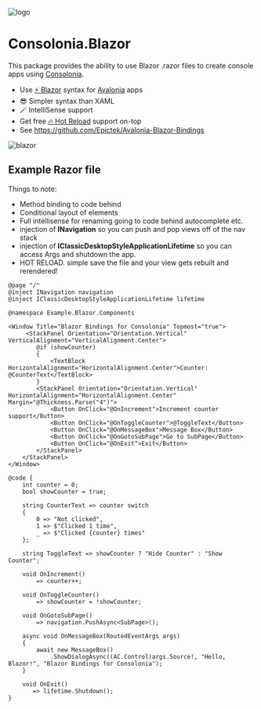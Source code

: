![logo](https://raw.githubusercontent.com/tomlm/ConsoloniaContent/main/Logo.png)

# Consolonia.Blazor
This package provides the ability to use Blazor .razor files to create console apps using [Consolonia](https://github.com/jinek/consolonia).
* Use [⚡ Blazor](https://dotnet.microsoft.com/en-us/apps/aspnet/web-apps/blazor) syntax for [Avalonia](https://avaloniaui.net/) apps
* 😎 Simpler syntax than XAML
* 🪄 IntelliSense support
* Get free [🔥 Hot Reload](https://devblogs.microsoft.com/dotnet/introducing-net-hot-reload/) support on-top
* See https://github.com/Epictek/Avalonia-Blazor-Bindings

![blazor](https://raw.githubusercontent.com/tomlm/ConsoloniaContent/main/Blazor.gif)

## Example Razor file
Things to note:
* Method binding to code behind
* Conditional layout of elements
* Full intellisense for renaming going to code behind autocomplete etc.
* injection of **INavigation** so you can push and pop views off of the nav stack
* injection of **IClassicDesktopStyleApplicationLifetime** so you can access Args and shutdown the app.
* HOT RELOAD. simple save the file and your view gets rebuilt and rerendered!
 

```razor
@page "/"
@inject INavigation navigation
@inject IClassicDesktopStyleApplicationLifetime lifetime

@namespace Example.Blazor.Components

<Window Title="Blazor Bindings for Consolonia" Topmost="true">
     <StackPanel Orientation="Orientation.Vertical" VerticalAlignment="VerticalAlignment.Center">
        @if (showCounter)
        {
            <TextBlock HorizontalAlignment="HorizontalAlignment.Center">Counter: @CounterText</TextBlock>
        }
        <StackPanel Orientation="Orientation.Vertical" HorizontalAlignment="HorizontalAlignment.Center" Margin="@Thickness.Parse("4")">
            <Button OnClick="@OnIncrement">Increment counter support</Button>
            <Button OnClick="@OnToggleCounter">@ToggleText</Button>
            <Button OnClick="@OnMessageBox">Message Box</Button>
            <Button OnClick="@OnGotoSubPage">Go to SubPage</Button>
            <Button OnClick="@OnExit">Exit</Button>
        </StackPanel>
    </StackPanel> 
</Window>

@code {
    int counter = 0;
    bool showCounter = true;

    string CounterText => counter switch
    {
        0 => "Not clicked",
        1 => $"Clicked 1 time",
        _ => $"Clicked {counter} times"
    };

    string ToggleText => showCounter ? "Hide Counter" : "Show Counter";

    void OnIncrement()
        => counter++;

    void OnToggleCounter()
        => showCounter = !showCounter;

    void OnGotoSubPage()
        => navigation.PushAsync<SubPage>();

    async void OnMessageBox(RoutedEventArgs args)
    {
        await new MessageBox()
            .ShowDialogAsync((AC.Control)args.Source!, "Hello, Blazor!", "Blazor Bindings for Consolonia");
    }

    void OnExit()
       => lifetime.Shutdown();
}
```
